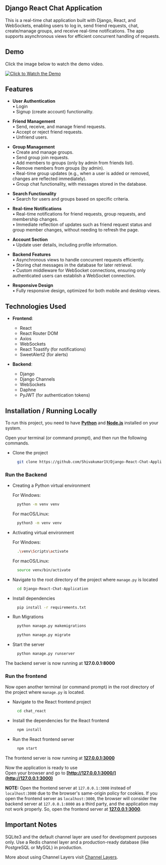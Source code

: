 
## Django React Chat Application

This is a real-time chat application built with Django, React, and WebSockets, enabling users to log in, send friend requests, chat, create/manage groups, and receive real-time notifications. The app supports asynchronous views for efficient concurrent handling of requests.

## Demo

Click the image below to watch the demo video.

[![Click to Watch the Demo](https://img.youtube.com/vi/-2mBrbnbNko/0.jpg)](https://www.youtube.com/watch?v=-2mBrbnbNko)

## Features

- **User Authentication**  
  • Login  
  • Signup (create account) functionality.  
  

- **Friend Management**  
  • Send, receive, and manage friend requests.  
  • Accept or reject friend requests.  
  • Unfriend users.  

- **Group Management**  
  • Create and manage groups.  
  • Send group join requests.  
  • Add members to groups (only by admin from friends list).  
  • Remove members from groups (by admin).  
  • Real-time group updates (e.g., when a user is added or removed, changes are reflected immediately).  
  • Group chat functionality, with messages stored in the database.  

- **Search Functionality**  
  • Search for users and groups based on specific criteria.  

- **Real-time Notifications**  
  • Real-time notifications for friend requests, group requests, and membership changes.  
  • Immediate reflection of updates such as friend request status and group member changes, without needing to refresh the page.  

- **Account Section**  
  • Update user details, including profile information.  

- **Backend Features**  
  • Asynchronous views to handle concurrent requests efficiently.  
  • Storing chat messages in the database for later retrieval.  
  • Custom middleware for WebSocket connections, ensuring only authenticated users can establish a WebSocket connection.

- **Responsive Design**  
  • Fully responsive design, optimized for both mobile and desktop views. 
## Technologies Used

- **Frontend**:
  - React
  - React Router DOM
  - Axios
  - WebSockets
  - React Toastify (for notifications)
  - SweetAlert2 (for alerts)

- **Backend**:
  - Django
  - Django Channels
  - WebSockets
  - Daphne
  - PyJWT (for authentication tokens)
## Installation / Running Locally

To run this project, you need to have **[Python](https://www.python.org/downloads/)** and **[Node.js](https://nodejs.org/en/download/)** installed on your system.

Open your terminal (or command prompt), and then run the following commands.

- Clone the project

    ```bash
      git clone https://github.com/Shivakumar1V/Django-React-Chat-Application
    ```

### Run the Backend

- Creating a Python virtual environment

    For Windows:
    ```bash
      python -m venv venv
    ```

    For macOS/Linux:
    ```bash
      python3 -m venv venv
    ```

- Activating virtual environment

    For Windows:
    ```bash
      .\venv\Scripts\activate
    ```

    For macOS/Linux:
    ```bash
      source venv/bin/activate
    ```  

- Navigate to the root directory of the project where ```manage.py``` is located

    ```bash
      cd Django-React-Chat-Application
    ```

- Install dependencies

    ```bash
      pip install -r requirements.txt
    ```

- Run Migrations

    ```bash
      python manage.py makemigrations
    ```
    ```bash
      python manage.py migrate
    ```

- Start the server

    ```bash
      python manage.py runserver
    ```

The backend server is now running at **127.0.0.1:8000** 


### Run the frontend

Now open another terminal (or command prompt) in the root directory of the project where ```manage.py``` is located.

- Navigate to the React frontend project

    ```bash
      cd chat_react
    ```

- Install the dependencies for the React frontend

    ```bash
      npm install
    ```

- Run the React frontend server

    ```bash
      npm start
    ```

The frontend server is now running at **[127.0.0.1:3000](http://127.0.0.1:3000)**

Now the application is ready to use  
Open your browser and go to **[http://127.0.0.1:3000/](http://127.0.0.1:3000)** 

**NOTE:**  Open the frontend server at ```127.0.0.1:3000``` instead of ```localhost:3000``` due to the browser's same-origin policy for cookies. If you open the frontend server as ```localhost:3000```, the browser will consider the backend server at ```127.0.0.1:8000``` as a third party, and the application may not work properly. So, open the frontend server at **[127.0.0.1:3000](http://127.0.0.1:3000)**. 
## Important Notes

SQLite3 and the default channel layer are used for development purposes only. Use a Redis channel layer and a production-ready database (like PostgreSQL or MySQL) in production.


More about using Channel Layers visit [Channel Layers](https://channels.readthedocs.io/en/stable/topics/channel_layers.html).